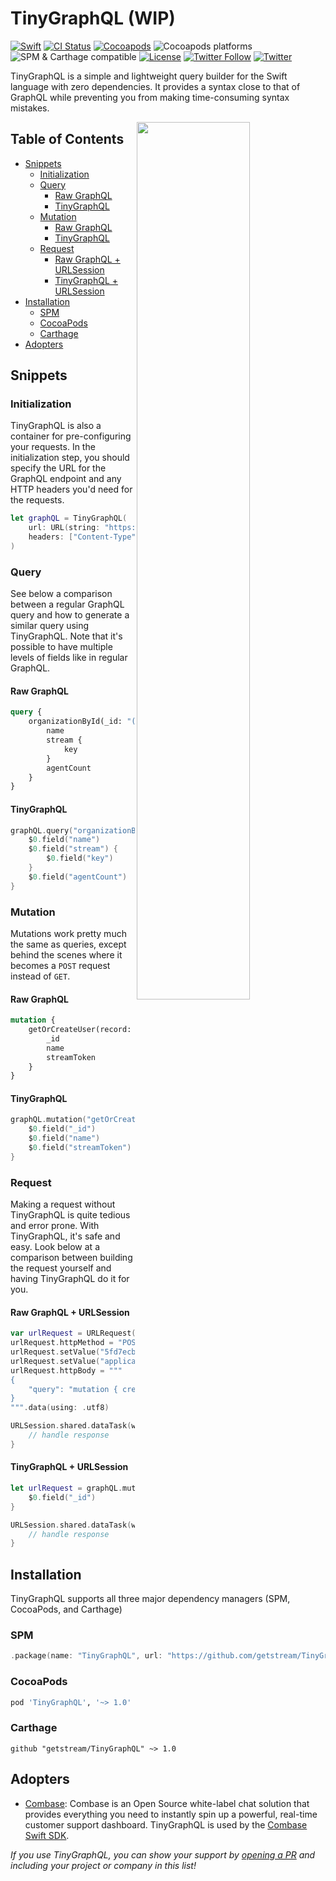 # TinyGraphQL (WIP)

[![Swift][swift-badge]][swift-url]
[![CI Status][ci-badge]][ci-url]
[![Cocoapods][cocoapods-badge]][cocoapods-url]
![Cocoapods platforms](https://img.shields.io/cocoapods/p/Streamoji)
![SPM & Carthage compatible][spm-carthage-badge]
[![License][license-badge]][license-url]
[![Twitter Follow][follow-badge]][follow-url]
[![Twitter][tweet-badge]][tweet-url]

TinyGraphQL is a simple and lightweight query builder for the Swift language with zero dependencies. It provides a syntax close to that of GraphQL while preventing you from making time-consuming syntax mistakes.

<img align="right" src="https://i.imgur.com/xWiQV6J.png" width="60%" />

## Table of Contents

- [Snippets](#snippets)
  * [Initialization](#initialization)
  * [Query](#query)
    + [Raw GraphQL](#raw-graphql)
    + [TinyGraphQL](#tinygraphql)
  * [Mutation](#mutation)
    + [Raw GraphQL](#raw-graphql-1)
    + [TinyGraphQL](#tinygraphql-1)
  * [Request](#request)
    + [Raw GraphQL + URLSession](#raw-graphql---urlsession)
    + [TinyGraphQL + URLSession](#tinygraphql---urlsession)
- [Installation](#installation)
  * [SPM](#spm)
  * [CocoaPods](#cocoapods)
  * [Carthage](#carthage)
- [Adopters](#adopters)

## Snippets

### Initialization

TinyGraphQL is also a container for pre-configuring your requests. In the initialization step, you should specify the URL for the GraphQL endpoint and any HTTP headers you'd need for the requests.

```swift
let graphQL = TinyGraphQL(
    url: URL(string: "https://api.combase.app/graphql")!,
    headers: ["Content-Type": "application/json", "combase-organization": "5fd7ecb251b33b10c380977b"]
)
```

### Query

See below a comparison between a regular GraphQL query and how to generate a similar query using TinyGraphQL. Note that it's possible to have multiple levels of fields like in regular GraphQL.

#### Raw GraphQL

```graphql
query {
    organizationById(_id: "(id)") {
        name
        stream {
            key
        }
        agentCount
    }
}
```

#### TinyGraphQL

```swift
graphQL.query("organizationById", ["_id": id]) {
    $0.field("name")
    $0.field("stream") {
        $0.field("key")
    }
    $0.field("agentCount")
}
```

### Mutation

Mutations work pretty much the same as queries, except behind the scenes where it becomes a `POST` request instead of `GET`.

#### Raw GraphQL

```graphql
mutation {
    getOrCreateUser(record: { name: "(name)", email: "(email)" }) {
        _id
        name
        streamToken
    }
}
```

#### TinyGraphQL

```swift
graphQL.mutation("getOrCreateUser", ["record": ["name": name, "email": email]]) {
    $0.field("_id")
    $0.field("name")
    $0.field("streamToken")
}
```

### Request

Making a request without TinyGraphQL is quite tedious and error prone. With TinyGraphQL, it's safe and easy. Look below at a comparison between building the request yourself and having TinyGraphQL do it for you.

#### Raw GraphQL + URLSession 

```swift
var urlRequest = URLRequest(url: url)
urlRequest.httpMethod = "POST"
urlRequest.setValue("5fd7ecb251b33b10c380977b", forHTTPHeaderField: "combase-organization")
urlRequest.setValue("application/json", forHTTPHeaderField: "Content-Type")
urlRequest.httpBody = """
{
    "query": "mutation { createTicket(message: \\"\(message)\\", user: \\"\(userId)\\") { _id }}"
}
""".data(using: .utf8)

URLSession.shared.dataTask(with: urlRequest, completionHandler: { data, response, error in
    // handle response
}
```

#### TinyGraphQL + URLSession

```swift
let urlRequest = graphQL.mutation("createTicket", ["message": message, "user": userId]) {
    $0.field("_id")
}

URLSession.shared.dataTask(with: urlRequest, completionHandler: { data, response, error in
    // handle response
}
```

## Installation

TinyGraphQL supports all three major dependency managers (SPM, CocoaPods, and Carthage)

### SPM

```swift
.package(name: "TinyGraphQL", url: "https://github.com/getstream/TinyGraphQL", from: "0.0.2")
```

### CocoaPods

```ruby
pod 'TinyGraphQL', '~> 1.0'
```

### Carthage

```
github "getstream/TinyGraphQL" ~> 1.0
```

## Adopters

- [Combase][combase-url]: Combase is an Open Source white-label chat solution that provides everything you need to instantly spin up a powerful, real-time customer support dashboard. TinyGraphQL is used by the [Combase Swift SDK][combase-swift-url].

<i>If you use TinyGraphQL, you can show your support by [opening a PR](https://github.com/GetStream/TinyGraphQL/edit/main/README.md) and including your project or company in this list!</i>

[swift-badge]: https://img.shields.io/badge/Swift-5.2-orange.svg?style=flat
[swift-url]: https://swift.org

[ci-badge]: https://img.shields.io/github/workflow/status/getstream/tinygraphql/CI
[ci-url]: https://github.com/GetStream/TinyGraphQL/actions?query=workflow%3ACI

[cocoapods-badge]: https://img.shields.io/cocoapods/v/TinyGraphQL
[cocoapods-url]: https://cocoapods.org/pods/TinyGraphQL

[spm-carthage-badge]: https://img.shields.io/badge/SPM%20%26%20Carthage-compatible-green

[license-badge]: https://img.shields.io/badge/License-MIT-blue.svg?style=flat
[license-url]: https://tldrlegal.com/license/mit-license

[follow-badge]: https://img.shields.io/twitter/follow/getstream_io?style=social
[follow-url]: https://twitter.com/intent/follow?screen_name=getstream_io

[tweet-badge]: https://img.shields.io/twitter/url?url=https%3A%2F%2Fgithub.com%2FGetStream%2FStreamoji
[tweet-url]: https://twitter.com/intent/tweet?text=Wow:&url=https%3A%2F%2Fgithub.com%2FGetStream%2FTinyGraphQL

[combase-url]: https://comba.se
[combase-swift-url]: https://github.com/getstream/combase-swift
